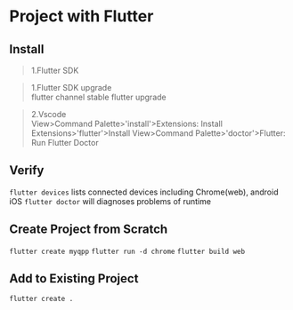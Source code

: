 # Project with Flutter


## Install
>1.Flutter SDK  

>1.Flutter SDK upgrade  
flutter channel stable
flutter upgrade

>2.Vscode  
View>Command Palette>'install'>Extensions: Install Extensions>'flutter'>Install
View>Command Palette>'doctor'>Flutter: Run Flutter Doctor

## Verify
`flutter devices` lists connected devices including Chrome(web), android iOS
`flutter doctor` will diagnoses problems of runtime

## Create Project from Scratch
`flutter create myqpp`
`flutter run -d chrome`
`flutter build web`

## Add to Existing Project
`flutter create .`
